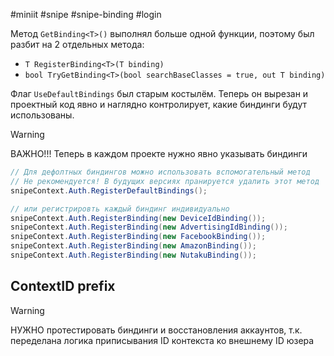 #miniit #snipe #snipe-binding #login 

Метод `GetBinding<T>()` выполнял больше одной функции, поэтому был разбит на 2 отдельных метода:
- `T RegisterBinding<T>(T binding)`
- `bool TryGetBinding<T>(bool searchBaseClasses = true, out T binding)`

Флаг `UseDefaultBindings` был старым костылём. Теперь он вырезан и проектный код явно и наглядно контролирует, какие биндинги будут использованы.
>[!warning] 
> ВАЖНО!!!
> Теперь в каждом проекте нужно явно указывать биндинги
>

```cs
// Для дефолтных биндингов можно использовать вспомогательный метод
// Не рекомендуется! В будущих версиях пранируется удалить этот метод
snipeContext.Auth.RegisterDefaultBindings();

// или регистрировть каждый биндинг индивидуально
snipeContext.Auth.RegisterBinding(new DeviceIdBinding());  
snipeContext.Auth.RegisterBinding(new AdvertisingIdBinding());  
snipeContext.Auth.RegisterBinding(new FacebookBinding());  
snipeContext.Auth.RegisterBinding(new AmazonBinding());  
snipeContext.Auth.RegisterBinding(new NutakuBinding());
```

## ContextID prefix
>[!warning]
>НУЖНО протестировать биндинги и восстановления аккаунтов, т.к. переделана логика приписывания ID контекста ко внешнему ID юзера



